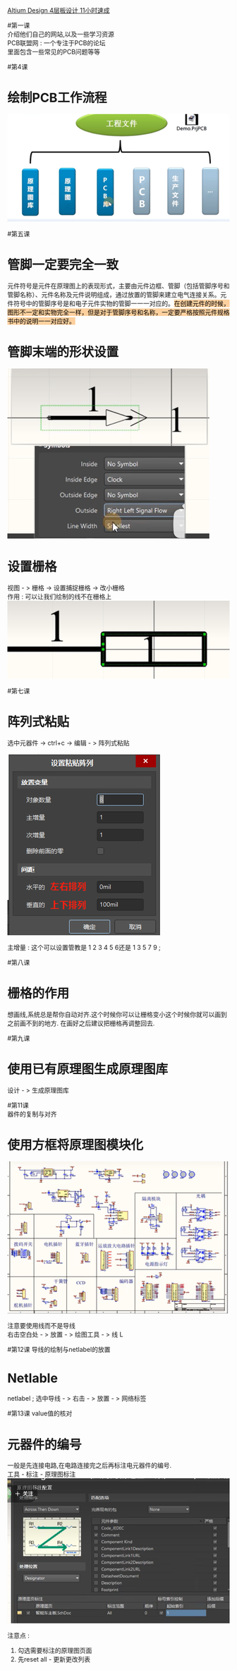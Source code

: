 [Altium Design 4层板设计 11小时速成](https://www.bilibili.com/video/BV16t411N7RD?p=27&spm_id_from=pageDriver&vd_source=2f6e531d9d833ca7fdcd8c5bb99bd1bb)  

#第一课  
介绍他们自己的网站,以及一些学习资源  
PCB联盟网 : 一个专注于PCB的论坛   
里面包含一些常见的PCB问题等等

#第4课
# 绘制PCB工作流程
![绘制PCB工作流程](assets/截图_20231205111637.png)

#第五课
# 管脚一定要完全一致
元件符号是元件在原理图上的表现形式，主要由元件边框、管脚（包括管脚序号和管脚名称）、元件名称及元件说明组成，通过放置的管脚来建立电气连接关系。元件符号中的管脚序号是和电子元件实物的管脚一一一对应的。<mark style="background: #FFB86CA6;">在创建元件的时候，图形不一定和实物完全一样，但是对于管脚序号和名称，一定要严格按照元件规格书中的说明一一对应好。</mark>

# 管脚末端的形状设置

![管脚末端的形状设置](assets/截图_20231205152831.png)
# 设置栅格
视图 - > 栅格 -> 设置捕捉栅格  -> 改小栅格    
作用 : 可以让我们绘制的线不在栅格上  
![](assets/截图_20231205153306.png)

#第七课
# 阵列式粘贴
选中元器件 -> ctrl+c -> 编辑 - > 阵列式粘贴  

![阵列式粘贴](assets/Pasted%20image%2020231205154413.png)

主增量 : 这个可以设置管教是 1 2 3 4 5 6还是 1 3 5 7 9 ;  

#第八课   

# 栅格的作用

想画线,系统总是帮你自动对齐.这个时候你可以让栅格变小这个时候你就可以画到之前画不到的地方. 在画好之后建议把栅格再调整回去.  


#第九课   

# 使用已有原理图生成原理图库
设计 - > 生成原理图库  


#第11课  
器件的复制与对齐

# 使用方框将原理图模块化
![使用方框将原理图模块化](assets/截图_20231205163933.png)

注意要使用线而不是导线  
右击空白处 - > 放置 - > 绘图工具 - > 线 L  

#第12课
导线的绘制与netlabel的放置   

# Netlable
netlabel ; 选中导线 - > 右击 - > 放置 - > 网络标签

#第13课 
value值的核对

# 元器件的编号
一般是先连接电路,在电路连接完之后再标注电元器件的编号.    
工具 - 标注 - 原理图标注  
![原理图标注](assets/截图_20231205174702.png)  

注意点 :   
1. 勾选需要标注的原理图页面
2. 先reset all - 更新更改列表